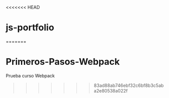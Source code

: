 <<<<<<< HEAD
# js-portfolio
=======
# Primeros-Pasos-Webpack
Prueba curso Webpack
>>>>>>> 83ad88ab746ebf32c6bf8b3c5aba2e80538a022f
